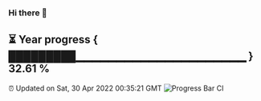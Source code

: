 ### Hi there 👋
⏳ Year progress { █████████▁▁▁▁▁▁▁▁▁▁▁▁▁▁▁▁▁▁▁▁▁ } 32.61 %
---
⏰ Updated on Sat, 30 Apr 2022 00:35:21 GMT
![Progress Bar CI](https://github.com/Moyi321/Moyi321/workflows/Progress%20Bar%20CI/badge.svg)
